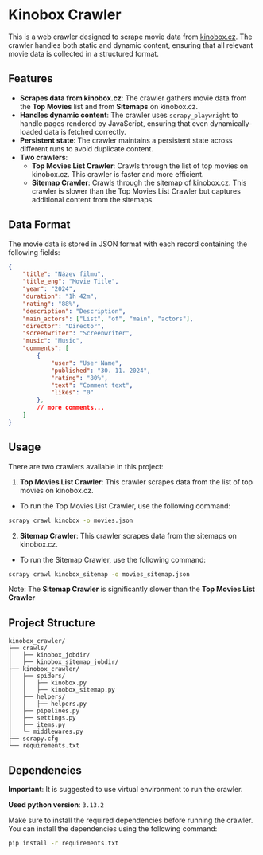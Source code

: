 # Kinobox Crawler

This is a web crawler designed to scrape movie data from [kinobox.cz](https://www.kinobox.cz). The crawler handles both static and dynamic content, ensuring that all relevant movie data is collected in a structured format.

## Features

- **Scrapes data from kinobox.cz**: The crawler gathers movie data from the **Top Movies** list and from **Sitemaps** on kinobox.cz.
- **Handles dynamic content**: The crawler uses `scrapy_playwright` to handle pages rendered by JavaScript, ensuring that even dynamically-loaded data is fetched correctly.
- **Persistent state**: The crawler maintains a persistent state across different runs to avoid duplicate content.
- **Two crawlers**:
  - **Top Movies List Crawler**: Crawls through the list of top movies on kinobox.cz. This crawler is faster and more efficient.
  - **Sitemap Crawler**: Crawls through the sitemap of kinobox.cz. This crawler is slower than the Top Movies List Crawler but captures additional content from the sitemaps.

## Data Format

The movie data is stored in JSON format with each record containing the following fields:
```json
{
    "title": "Název filmu",
    "title_eng": "Movie Title",
    "year": "2024",
    "duration": "1h 42m",
    "rating": "88%",
    "description": "Description", 
    "main_actors": ["List", "of", "main", "actors"], 
    "director": "Director", 
    "screenwriter": "Screenwriter", 
    "music": "Music", 
    "comments": [
        {
            "user": "User Name",
            "published": "30. 11. 2024",
            "rating": "80%",
            "text": "Comment text",
            "likes": "0"
        },
        // more comments...
    ]
}
```

## Usage

There are two crawlers available in this project:
1. **Top Movies List Crawler**: This crawler scrapes data from the list of top movies on kinobox.cz.
* To run the Top Movies List Crawler, use the following command:
```bash
scrapy crawl kinobox -o movies.json
```

2. **Sitemap Crawler**: This crawler scrapes data from the sitemaps on kinobox.cz.
* To run the Sitemap Crawler, use the following command:
```bash
scrapy crawl kinobox_sitemap -o movies_sitemap.json
```

Note: The **Sitemap Crawler** is significantly slower than the **Top Movies List Crawler**

## Project Structure

```
kinobox_crawler/
├── crawls/
│   ├── kinobox_jobdir/
│   ├── kinobox_sitemap_jobdir/
├── kinobox_crawler/
│   ├── spiders/
│   │   ├── kinobox.py
│   │   ├── kinobox_sitemap.py
│   ├── helpers/
│   │   ├── helpers.py
│   ├── pipelines.py
│   ├── settings.py
│   ├── items.py
│   └─ middlewares.py
├── scrapy.cfg
└── requirements.txt
```

## Dependencies
**Important**: It is suggested to use virtual environment to run the crawler.

**Used python version**: `3.13.2`

Make sure to install the required dependencies before running the crawler. You can install the dependencies using the following command:
```bash
pip install -r requirements.txt
```
